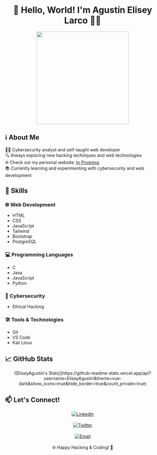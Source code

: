 <h1 align="center">🚀 Hello, World! I'm Agustín Elisey Larco 🕵️‍♂️</h1>

<p align="center">
  <img src="https://media.giphy.com/media/JIX9t2j0ZTN9S/giphy.gif" width="300">
</p>

## ℹ️ About Me

👨‍💻 Cybersecurity analyst and self-taught web developer<br>
🔍 Always exploring new hacking techniques and web technologies<br>
🌐 Check out my personal website: [In Progress]()<br>
📚 Currently learning and experimenting with cybersecurity and web development<br>

## 🚀 Skills

### 🌐 Web Development
- HTML
- CSS
- JavaScript
- Tailwind
- Bootstrap
- PostgreSQL

### 💻 Programming Languages
- C
- Java
- JavaScript
- Python

### 🔐 Cybersecurity
- Ethical Hacking

### 🛠️ Tools & Technologies
- Git
- VS Code
- Kali Linux

## 📈 GitHub Stats

<div align="center">
  ![EliseyAgustin's Stats](https://github-readme-stats.vercel.app/api?username=EliseyAgustin&theme=vue-dark&show_icons=true&hide_border=true&count_private=true)
</div>

## 📫 Let's Connect!

<p align="center">
  <a href="https://linkedin.com/in/YourLinkedIn" target="_blank">
    <img src="https://img.shields.io/badge/linkedin-YourLinkedIn-%2300acee.svg?color=405DE6&style=for-the-badge&logo=linkedin&logoColor=white" alt="LinkedIn" style="margin-bottom: 5px;"/>
  </a>
</p>
<p align="center">
  <a href="https://twitter.com/YourTwitter" target="_blank">
    <img src="https://img.shields.io/badge/twitter-YourTwitter-%2300acee.svg?color=1DA1F2&style=for-the-badge&logo=twitter&logoColor=white" alt="Twitter" style="margin-bottom: 5px;"/>
  </a>
</p>
<p align="center">
  <a href="mailto:your.email@example.com" target="_blank">
    <img src="https://img.shields.io/badge/email-your.email@example.com-%23EA4335.svg?style=for-the-badge&logo=gmail&logoColor=white" alt="Email" style="margin-bottom: 5px;" />
  </a>
</p>

<p align="center">
  🌐 Happy Hacking & Coding! 🚀
</p>
